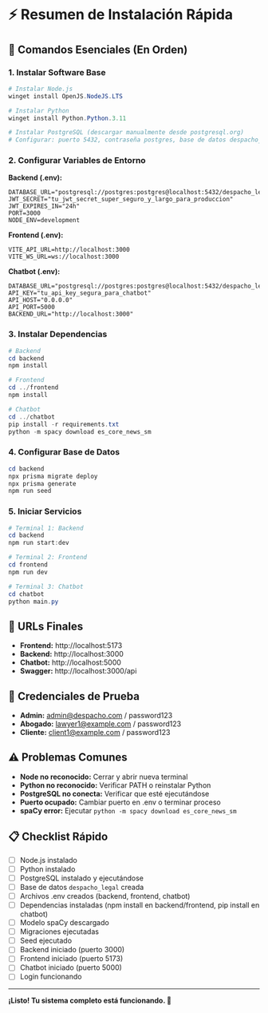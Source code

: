 # ⚡ Resumen de Instalación Rápida

## 🚀 Comandos Esenciales (En Orden)

### 1. Instalar Software Base
```powershell
# Instalar Node.js
winget install OpenJS.NodeJS.LTS

# Instalar Python
winget install Python.Python.3.11

# Instalar PostgreSQL (descargar manualmente desde postgresql.org)
# Configurar: puerto 5432, contraseña postgres, base de datos despacho_legal
```

### 2. Configurar Variables de Entorno

**Backend (.env):**
```env
DATABASE_URL="postgresql://postgres:postgres@localhost:5432/despacho_legal"
JWT_SECRET="tu_jwt_secret_super_seguro_y_largo_para_produccion"
JWT_EXPIRES_IN="24h"
PORT=3000
NODE_ENV=development
```

**Frontend (.env):**
```env
VITE_API_URL=http://localhost:3000
VITE_WS_URL=ws://localhost:3000
```

**Chatbot (.env):**
```env
DATABASE_URL="postgresql://postgres:postgres@localhost:5432/despacho_legal"
API_KEY="tu_api_key_segura_para_chatbot"
API_HOST="0.0.0.0"
API_PORT=5000
BACKEND_URL="http://localhost:3000"
```

### 3. Instalar Dependencias
```powershell
# Backend
cd backend
npm install

# Frontend
cd ../frontend
npm install

# Chatbot
cd ../chatbot
pip install -r requirements.txt
python -m spacy download es_core_news_sm
```

### 4. Configurar Base de Datos
```powershell
cd backend
npx prisma migrate deploy
npx prisma generate
npm run seed
```

### 5. Iniciar Servicios
```powershell
# Terminal 1: Backend
cd backend
npm run start:dev

# Terminal 2: Frontend
cd frontend
npm run dev

# Terminal 3: Chatbot
cd chatbot
python main.py
```

## 🎯 URLs Finales
- **Frontend:** http://localhost:5173
- **Backend:** http://localhost:3000
- **Chatbot:** http://localhost:5000
- **Swagger:** http://localhost:3000/api

## 🔑 Credenciales de Prueba
- **Admin:** admin@despacho.com / password123
- **Abogado:** lawyer1@example.com / password123
- **Cliente:** client1@example.com / password123

## ⚠️ Problemas Comunes
- **Node no reconocido:** Cerrar y abrir nueva terminal
- **Python no reconocido:** Verificar PATH o reinstalar Python
- **PostgreSQL no conecta:** Verificar que esté ejecutándose
- **Puerto ocupado:** Cambiar puerto en .env o terminar proceso
- **spaCy error:** Ejecutar `python -m spacy download es_core_news_sm`

## 📋 Checklist Rápido
- [ ] Node.js instalado
- [ ] Python instalado
- [ ] PostgreSQL instalado y ejecutándose
- [ ] Base de datos `despacho_legal` creada
- [ ] Archivos .env creados (backend, frontend, chatbot)
- [ ] Dependencias instaladas (npm install en backend/frontend, pip install en chatbot)
- [ ] Modelo spaCy descargado
- [ ] Migraciones ejecutadas
- [ ] Seed ejecutado
- [ ] Backend iniciado (puerto 3000)
- [ ] Frontend iniciado (puerto 5173)
- [ ] Chatbot iniciado (puerto 5000)
- [ ] Login funcionando

---

**¡Listo! Tu sistema completo está funcionando. 🎉** 